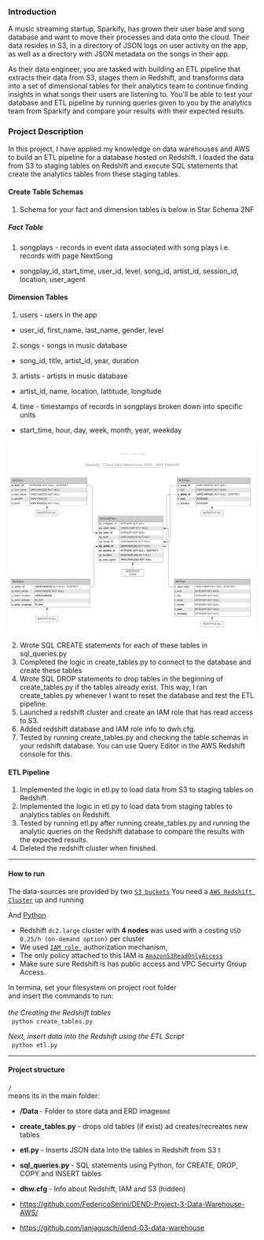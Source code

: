 ### Introduction
A music streaming startup, Sparkify, has grown their user base and song database and want to move their processes and data onto the cloud. Their data resides in S3, in a directory of JSON logs on user activity on the app, as well as a directory with JSON metadata on the songs in their app.

As their data engineer, you are tasked with building an ETL pipeline that extracts their data from S3, stages them in Redshift, and transforms data into a set of dimensional tables for their analytics team to continue finding insights in what songs their users are listening to. You'll be able to test your database and ETL pipeline by running queries given to you by the analytics team from Sparkify and compare your results with their expected results.

### Project Description
In this project, I have applied my knowledge on data warehouses and AWS to build an ETL pipeline for a database hosted on Redshift. I loaded the data from S3 to staging tables on Redshift and execute SQL statements that create the analytics tables from these staging tables.

#### Create Table Schemas
1. Schema for your fact and dimension tables is below in Star Schema 2NF

##### Fact Table
1. songplays - records in event data associated with song plays i.e. records with page NextSong
  * songplay_id, start_time, user_id, level, song_id, artist_id, session_id, location, user_agent

#### Dimension Tables
1. users - users in the app
  * user_id, first_name, last_name, gender, level

2. songs - songs in music database
  * song_id, title, artist_id, year, duration

3. artists - artists in music database
  * artist_id, name, location, lattitude, longitude

4. time - timestamps of records in songplays broken down into specific units
  * start_time, hour, day, week, month, year, weekday

![schema](./Data/Staging_to_Redshift_ERD_V6.png)

2. Wrote SQL CREATE statements for each of these tables in sql_queries.py
3. Completed the logic in create_tables.py to connect to the database and create these tables
4. Wrote SQL DROP statements to drop tables in the beginning of create_tables.py if the tables already exist. This way, I ran create_tables.py whenever I want to reset the database and test the ETL pipeline.
5. Launched a redshift cluster and create an IAM role that has read access to S3.
6. Added redshift database and IAM role info to dwh.cfg.
7. Tested by running create_tables.py and checking the table schemas in your redshift database. 
You can use Query Editor in the AWS Redshift console for this.

#### ETL Pipeline
1. Implemented the logic in etl.py to load data from S3 to staging tables on Redshift.
2. Implemented the logic in etl.py to load data from staging tables to analytics tables on Redshift.
3. Tested by running etl.py after running create_tables.py and running the analytic queries on the Redshift database to compare the results with the expected results.
4. Deleted the redshift cluster when finished.

-------------------------------------------------------------------------

#### How to run
The data-sources are provided by two [``S3 buckets``](https://aws.amazon.com/en/s3/) 
You need a [``AWS Redshift Cluster``](https://aws.amazon.com/en/redshift/) up and running

And  [Python](https://www.python.org/downloads/) <br>

* Redshift ``dc2.large``  cluster with <b> 4 nodes </b> was used with a costing ``USD 0.25/h (on-demand option)`` per cluster
* We used [``IAM role ``](https://docs.aws.amazon.com/en_us/IAM/latest/UserGuide/id_roles.html) authorization mechanism, 
* The only policy attached to this IAM is [``AmazonS3ReadOnlyAccess``](https://aws.amazon.com/en/blogs/security/organize-your-permissions-by-using-separate-managed-policies/)
* Make sure sure Redshift is has public access and VPC Secuirty Group Access.  

In termina, set your filesystem on project root folder <br>
and  insert the commands to run: <br><br>
<I> the Creating the Redshift tables </I> <br>
`` python create_tables.py`` <br>

<I> Next, insert data into the Redshift using the ETL Script </I> <br>
`` python etl.py`` <br>

--------------------------------------------

#### Project structure
``/`` <br>
means its in the main folder:

* <b> /Data </b> - Folder to store data and ERD images``md``
* <b> create_tables.py </b> - drops old tables (if exist) ad creates/recreates new tables
* <b> etl.py </b> - Inserts JSON data into the tables in Redshift from S3 t
* <b> sql_queries.py </b> - SQL statements using Python,  for CREATE, DROP, COPY and INSERT tables
* <b> dhw.cfg </b> - Info about Redshift, IAM and S3 (hidden)


* https://github.com/FedericoSerini/DEND-Project-3-Data-Warehouse-AWS/
* https://github.com/janjagusch/dend-03-data-warehouse


